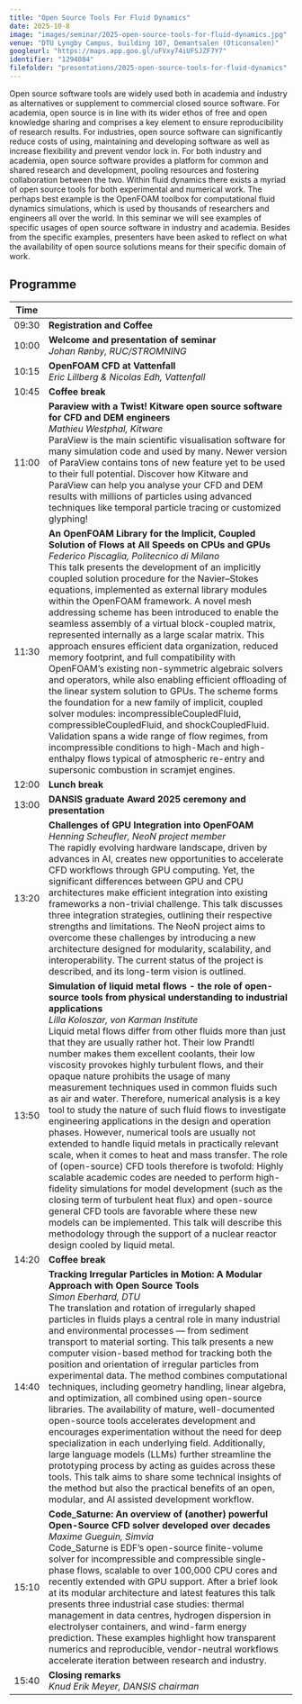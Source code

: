 ```yaml
---
title: "Open Source Tools For Fluid Dynamics"
date: 2025-10-8
image: "images/seminar/2025-open-source-tools-for-fluid-dynamics.jpg"
venue: "DTU Lyngby Campus, building 107, Demantsalen (Oticonsalen)"
googleurl: "https://maps.app.goo.gl/uFVxy74iUFSJZF7Y7"
identifier: "1294084"
filefolder: "presentations/2025-open-source-tools-for-fluid-dynamics"
---
```


Open source software tools are widely used both in academia and industry as alternatives or supplement to commercial closed source software. For academia, open source is in line with its wider ethos of free and open knowledge sharing and comprises a key element to ensure reproducibility of research results. For industries, open source software can significantly reduce costs of using, maintaining and developing software as well as increase flexibility and prevent vendor lock in. For both industry and academia, open source software provides a platform for common and shared research and development, pooling resources and fostering collaboration between the two. Within fluid dynamics there exists a myriad of open source tools for both experimental and numerical work. The perhaps best example is the OpenFOAM toolbox for computational fluid dynamics simulations, which is used by thousands of researchers and engineers all over the world. In this seminar we will see examples of specific usages of open source software in industry and academia. Besides from the specific examples, presenters have been asked to reflect on what the availability of open source solutions means for their specific domain of work.

## Programme

| Time  |                        |
| ----- | ---------------------- |
| 09:30 | **Registration and Coffee** |
| 10:00 | **Welcome and presentation of seminar** <br> *Johan Rønby, RUC/STROMNING* |
| 10:15 | **OpenFOAM CFD at Vattenfall** <br> *Eric Lillberg & Nicolas Edh, Vattenfall*  <br> |
| 10:45 | **Coffee break** |
| 11:00 | **Paraview with a Twist! Kitware open source software for CFD and DEM engineers** <br> *Mathieu Westphal, Kitware* <br> ParaView is the main scientific visualisation software for many simulation code and used by many. Newer version of ParaView contains tons of new feature yet to be used to their full potential. Discover how Kitware and ParaView can help you analyse your CFD and DEM results with millions of particles using advanced techniques like temporal particle tracing or customized glyphing!|
| 11:30 | **An OpenFOAM Library for the Implicit, Coupled Solution of Flows at All Speeds on CPUs and GPUs** <br> *Federico Piscaglia, Politecnico di Milano* <br> This talk presents the development of an implicitly coupled solution procedure for the Navier–Stokes equations, implemented as external library modules within the OpenFOAM framework. A novel mesh addressing scheme has been introduced to enable the seamless assembly of a virtual block-coupled matrix, represented internally as a large scalar matrix. This approach ensures efficient data organization, reduced memory footprint, and full compatibility with OpenFOAM’s existing non-symmetric algebraic solvers and operators, while also enabling efficient offloading of the linear system solution to GPUs. The scheme forms the foundation for a new family of implicit, coupled solver modules: incompressibleCoupledFluid, compressibleCoupledFluid, and shockCoupledFluid. Validation spans a wide range of flow regimes, from incompressible conditions to high-Mach and high-enthalpy flows typical of atmospheric re-entry and supersonic combustion in scramjet engines. |
| 12:00 | **Lunch break** |
| 13:00 | **DANSIS graduate Award 2025 ceremony and presentation** |
| 13:20 | **Challenges of GPU Integration into OpenFOAM** <br> *Henning Scheufler, NeoN project member* <br> The rapidly evolving hardware landscape, driven by advances in AI, creates new opportunities to accelerate CFD workflows through GPU computing. Yet, the significant differences between GPU and CPU architectures make efficient integration into existing frameworks a non-trivial challenge. This talk discusses three integration strategies, outlining their respective strengths and limitations. The NeoN project aims to overcome these challenges by introducing a new architecture designed for modularity, scalability, and interoperability. The current status of the project is described, and its long-term vision is outlined. |
| 13:50 | **Simulation of liquid metal flows - the role of open-source tools from physical understanding to industrial applications** <br> *Lilla Koloszar, von Karman Institute* <br> Liquid metal flows differ from other fluids more than just that they are usually rather hot. Their low Prandtl number makes them excellent coolants, their low viscosity provokes highly turbulent flows, and their opaque nature prohibits the usage of many measurement techniques used in common fluids such as air and water. Therefore, numerical analysis is a key tool to study the nature of such fluid flows to investigate engineering applications in the design and operation phases. However, numerical tools are usually not extended to handle liquid metals in practically relevant scale, when it comes to heat and mass transfer. The role of (open-source) CFD tools therefore is twofold: Highly scalable academic codes are needed to perform high-fidelity simulations for model development (such as the closing term of turbulent heat flux) and open-source general CFD tools are favorable where these new models can be implemented. This talk will describe this methodology through the support of a nuclear reactor design cooled by liquid metal. |
| 14:20 | **Coffee break** |
| 14:40 | **Tracking Irregular Particles in Motion: A Modular Approach with Open Source Tools** <br> *Simon Eberhard, DTU* <br> The translation and rotation of irregularly shaped particles in fluids plays a central role in many industrial and environmental processes — from sediment transport to material sorting. This talk presents a new computer vision-based method for tracking both the position and orientation of irregular particles from experimental data. The method combines computational techniques, including geometry handling, linear algebra, and optimization, all combined using open-source libraries. The availability of mature, well-documented open-source tools accelerates development and encourages experimentation without the need for deep specialization in each underlying field. Additionally, large language models (LLMs) further streamline the prototyping process by acting as guides across these tools. This talk aims to share some technical insights of the method but also the practical benefits of an open, modular, and AI assisted development workflow. |
| 15:10 | **Code_Saturne: An overview of (another) powerful Open-Source CFD solver developed over decades** <br> *Maxime Gueguin, Simvia* <br> Code_Saturne is EDF’s open-source finite-volume solver for incompressible and compressible single-phase flows, scalable to over 100,000 CPU cores and recently extended with GPU support. After a brief look at its modular architecture and latest features this talk presents three industrial case studies: thermal management in data centres, hydrogen dispersion in electrolyser containers, and wind-farm energy prediction. These examples highlight how transparent numerics and reproducible, vendor-neutral workflows accelerate iteration between research and industry. |
| 15:40 | **Closing remarks** <br> *Knud Erik Meyer, DANSIS chairman* |
